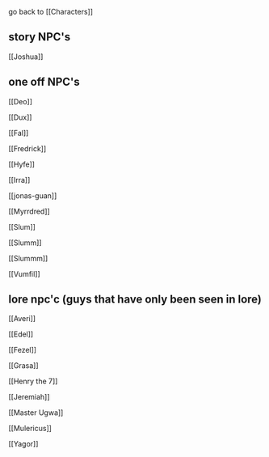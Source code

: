 go back to [[Characters]]
## story NPC's

[[Joshua]]
## one off NPC's

[[Deo]]

[[Dux]]

[[Fal]]

[[Fredrick]]

[[Hyfe]]

[[Irra]]

[[jonas-guan]]

[[Myrrdred]]

[[Slum]]

[[Slumm]]

[[Slummm]]

[[Vumfil]]

## lore npc'c (guys that have only been seen in lore)

[[Averi]]

[[Edel]]

[[Fezel]]

[[Grasa]]

[[Henry the 7]]

[[Jeremiah]]

[[Master Ugwa]]

[[Mulericus]]

[[Yagor]]


